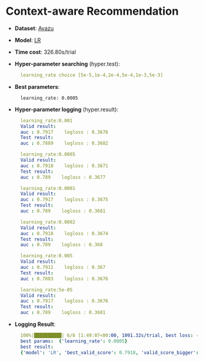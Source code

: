 # Context-aware Recommendation

- **Dataset**: [Avazu](../../md/avazu.md)

- **Model**: [LR](https://recbole.io/docs/user_guide/model/context/lr.html)

- **Time cost**: 326.80s/trial

- **Hyper-parameter searching** (hyper.test):

  ```yaml
    learning_rate choice [5e-5,1e-4,2e-4,5e-4,1e-3,5e-3]
  ```

- **Best parameters**:

  ```
    learning_rate: 0.0005
  ```

- **Hyper-parameter logging** (hyper.result):

  ```yaml
    learning_rate:0.001
    Valid result:
    auc : 0.7917    logloss : 0.3676
    Test result:
    auc : 0.7889    logloss : 0.3682

    learning_rate:0.0005
    Valid result:
    auc : 0.7918    logloss : 0.3671
    Test result:
    auc : 0.789    logloss : 0.3677

    learning_rate:0.0001
    Valid result:
    auc : 0.7917    logloss : 0.3675
    Test result:
    auc : 0.789    logloss : 0.3681

    learning_rate:0.0002
    Valid result:
    auc : 0.7918    logloss : 0.3674
    Test result:
    auc : 0.789    logloss : 0.368

    learning_rate:0.005
    Valid result:
    auc : 0.7911    logloss : 0.367
    Test result:
    auc : 0.7883    logloss : 0.3676

    learning_rate:5e-05
    Valid result:
    auc : 0.7917    logloss : 0.3676
    Test result:
    auc : 0.789    logloss : 0.3681
  ```

- **Logging Result**:

  ```yaml
    100%|██████████| 6/6 [1:49:07<00:00, 1091.32s/trial, best loss: -0.7918]
    best params:  {'learning_rate': 0.0005}
    best result: 
    {'model': 'LR', 'best_valid_score': 0.7918, 'valid_score_bigger': True, 'best_valid_result': OrderedDict([('auc', 0.7918), ('logloss', 0.3671)]), 'test_result': OrderedDict([('auc', 0.789), ('logloss', 0.3677)])}
  ```

